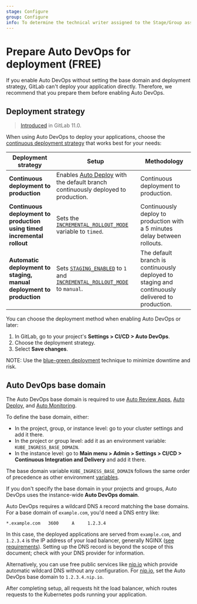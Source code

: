 ```yaml
---
stage: Configure
group: Configure
info: To determine the technical writer assigned to the Stage/Group associated with this page, see https://about.gitlab.com/handbook/product/ux/technical-writing/#assignments
---
```


# Prepare Auto DevOps for deployment **(FREE)**

If you enable Auto DevOps without setting the base domain and deployment
strategy, GitLab can't deploy your application directly. Therefore, we
recommend that you prepare them before enabling Auto DevOps.

## Deployment strategy

> [Introduced](https://gitlab.com/gitlab-org/gitlab-foss/-/issues/38542) in GitLab 11.0.

When using Auto DevOps to deploy your applications, choose the
[continuous deployment strategy](../../ci/introduction/index.md)
that works best for your needs:

| Deployment strategy | Setup | Methodology |
|--|--|--|
| **Continuous deployment to production** | Enables [Auto Deploy](stages.md#auto-deploy) with the default branch continuously deployed to production. | Continuous deployment to production.|
| **Continuous deployment to production using timed incremental rollout** | Sets the [`INCREMENTAL_ROLLOUT_MODE`](customize.md#timed-incremental-rollout-to-production) variable to `timed`. | Continuously deploy to production with a 5 minutes delay between rollouts. |
| **Automatic deployment to staging, manual deployment to production** | Sets [`STAGING_ENABLED`](customize.md#deploy-policy-for-staging-and-production-environments) to `1` and [`INCREMENTAL_ROLLOUT_MODE`](customize.md#incremental-rollout-to-production) to `manual`. | The default branch is continuously deployed to staging and continuously delivered to production. |

You can choose the deployment method when enabling Auto DevOps or later:

1. In GitLab, go to your project's **Settings > CI/CD > Auto DevOps**.
1. Choose the deployment strategy.
1. Select **Save changes**.

NOTE:
Use the [blue-green deployment](../../ci/environments/incremental_rollouts.md#blue-green-deployment) technique
to minimize downtime and risk.

## Auto DevOps base domain

The Auto DevOps base domain is required to use
[Auto Review Apps](stages.md#auto-review-apps), [Auto Deploy](stages.md#auto-deploy), and
[Auto Monitoring](stages.md#auto-monitoring).

To define the base domain, either:

- In the project, group, or instance level: go to your cluster settings and add it there.
- In the project or group level: add it as an environment variable: `KUBE_INGRESS_BASE_DOMAIN`.
- In the instance level: go to **Main menu > Admin > Settings > CI/CD > Continuous Integration and Delivery** and add it there.

The base domain variable `KUBE_INGRESS_BASE_DOMAIN` follows the same order of precedence
as other environment [variables](../../ci/variables/index.md#cicd-variable-precedence).

If you don't specify the base domain in your projects and groups, Auto DevOps uses the instance-wide **Auto DevOps domain**.

Auto DevOps requires a wildcard DNS `A` record matching the base domains. For
a base domain of `example.com`, you'd need a DNS entry like:

```plaintext
*.example.com   3600     A     1.2.3.4
```

In this case, the deployed applications are served from `example.com`, and `1.2.3.4`
is the IP address of your load balancer, generally NGINX ([see requirements](requirements.md)).
Setting up the DNS record is beyond the scope of this document; check with your
DNS provider for information.

Alternatively, you can use free public services like [nip.io](https://nip.io)
which provide automatic wildcard DNS without any configuration. For [nip.io](https://nip.io),
set the Auto DevOps base domain to `1.2.3.4.nip.io`.

After completing setup, all requests hit the load balancer, which routes requests
to the Kubernetes pods running your application.
